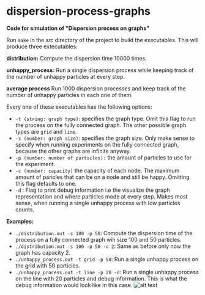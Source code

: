 # dispersion-process-graphs

**Code for simulation of "Dispersion process on graphs"**

Run `make` in the _src_ directory of the project to build the executables.
This will produce three extecutables:

**distribution:**
Compute the dispersion time 10000 times.

**unhappy_process:**
Run a single dispersion process while keeping track of the number of unhappy particles at every step.

**average process**
Run 1000 dispersion processes and keep track of the number of unhappy particles in each one of them.

Every one of these executables has the following options:

- `-t (string: graph type)`: specifies the graph type. Omit this flag to run the process on the fully connected graph. The other possible graph types are `grid` and `line`.
- `-s (number: graph size)`: specifies the graph size. Only make sense to specify when running experiments on the fully connected graph, because the other graphs are infinite anyway.
- `-p (number: number of particles):` the amount of particles to use for the experiment.
- `-c (number: capacity)` the capacity of each node. The maximum amount of paricles that can be on a node and still be happy. Omitting this flag defaults to one.
- `-d` : Flag to print debug information i.e the visualize the graph representation and where particles mode at every step. Makes most sense, when running a single unhappy process with low particles counts.

**Examples:**

- `./distribution.out -s 100 -p 50`: Compute the dispersion time of the process on a fully connected graph wih size 100 and 50 particles.
- `./distribution.out -s 100 -p 50 -c 2`: Same as before only now the graph has capacity 2.
- `./unhappy_process.out -t grid -p 50`: Run a single unhappy process on the grid with 50 particles.
- `./unhappy_process.out -t line -p 20 -d`: Run a single unhappy process on the line with 20 particles and debug information. This is what the debug information would look like in this case. ![alt text](https://github.com/FjodorGit/dispersion-process-graphs/blob/main/.image/Screenshot%20from%202023-09-12%2011-39-29.png?raw=true)
